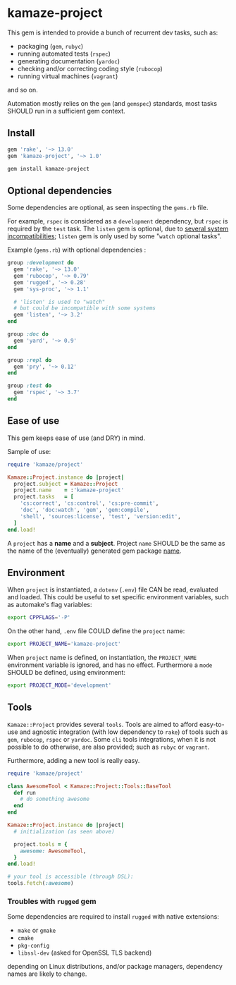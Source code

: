 # kamaze-project

This gem is intended to provide a bunch of recurrent dev tasks, such as:

* packaging (``gem``, ``rubyc``)
* running automated tests (``rspec``)
* generating documentation (``yardoc``)
* checking and/or correcting coding style (``rubocop``)
* running virtual machines (``vagrant``)

and so on.

Automation mostly relies on the ``gem`` (and ``gemspec``) standards,
most tasks SHOULD run in a sufficient gem context.

## Install

```ruby
gem 'rake', '~> 13.0'
gem 'kamaze-project', '~> 1.0'
```

```sh
gem install kamaze-project
```

## Optional dependencies

Some dependencies are optional, as seen inspecting the
``gems.rb`` file.

For example, ``rspec`` is considered as a ``development`` dependency,
but ``rspec`` is required by the ``test`` task.
The ``listen`` gem is optional, due to
[several system incompatibilities][guard/listen#issues-limitations];
``listen`` gem is only used by some "``watch`` optional tasks".

Example (``gems.rb``) with optional dependencies :

```ruby
group :development do
  gem 'rake', '~> 13.0'
  gem 'rubocop', '~> 0.79'
  gem 'rugged', '~> 0.28'
  gem 'sys-proc', '~> 1.1'

  # 'listen' is used to "watch"
  # but could be incompatible with some systems
  gem 'listen', '~> 3.2'
end

group :doc do
  gem 'yard', '~> 0.9'
end

group :repl do
  gem 'pry', '~> 0.12'
end

group :test do
  gem 'rspec', '~> 3.7'
end
```


## Ease of use

This gem keeps ease of use (and DRY) in mind.

Sample of use:

```ruby
require 'kamaze/project'

Kamaze::Project.instance do |project|
  project.subject = Kamaze::Project
  project.name    = :'kamaze-project'
  project.tasks   = [
    'cs:correct', 'cs:control', 'cs:pre-commit',
    'doc', 'doc:watch', 'gem', 'gem:compile',
    'shell', 'sources:license', 'test', 'version:edit',
  ]
end.load!
```

A ``project`` has a __name__ and a __subject__.
Project ``name`` SHOULD be the same as the name of the (eventually)
generated gem package [name][rubygems/specification#name].

## Environment

When ``project`` is instantiated,
a ``dotenv`` (``.env``) file CAN be read, evaluated and loaded.
This could be useful to set specific environment variables,
such as automake's flag variables:

```sh
export CPPFLAGS='-P'
```

On the other hand, ``.env`` file COULD define the ``project`` name:

```sh
export PROJECT_NAME='kamaze-project'
```

When ``project`` name is defined, on instantiation, the ``PROJECT_NAME``
environment variable is ignored, and has no effect.
Furthermore a ``mode`` SHOULD be defined, using environment:

```sh
export PROJECT_MODE='development'
```

## Tools

``Kamaze::Project`` provides several ``tools``. Tools are aimed to afford
easy-to-use and agnostic integration (with low dependency to ``rake``)
of tools such as ``gem``, ``rubocop``, ``rspec`` or ``yardoc``.
Some ``cli`` tools integrations, when it is not possible to do otherwise,
are also provided; such as ``rubyc`` or ``vagrant``.

Furthermore, adding a new tool is really easy.

```ruby
require 'kamaze/project'

class AwesomeTool < Kamaze::Project::Tools::BaseTool
  def run
    # do something awesome
  end
end

Kamaze::Project.instance do |project|
  # initialization (as seen above)

  project.tools = {
    awesome: AwesomeTool,
  }
end.load!

# your tool is accessible (through DSL):
tools.fetch(:awesome)
```

### Troubles with ``rugged`` gem

Some dependencies are required to install ``rugged`` with native extensions:

* ``make`` or ``gmake``
* ``cmake``
* ``pkg-config``
* ``libssl-dev`` (asked for OpenSSL TLS backend)

depending on Linux distributions, and/or package managers,
dependency names are likely to change.


<!-- hyperlinks -->

[rubygems/specification#name]: http://guides.rubygems.org/specification-reference/#name
[guard/listen#issues-limitations]: https://github.com/guard/listen/blob/d43cbd510ef151b9365bb9c421ef62496260d3fa/README.md#issues--limitations
